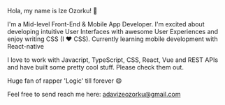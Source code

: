 Hola, my name is Ize Ozorku! 👋

I'm a Mid-level Front-End & Mobile App Developer. I'm excited about developing intuitive User Interfaces with awesome User Experiences and enjoy writing CSS (I :heart: CSS). Currently learning mobile development with React-native

I love to work with Javacript, TypeScript, CSS, React, Vue and REST APIs and have built some pretty cool stuff. Please check them out.

Huge fan of rapper 'Logic' till forever 😄

Feel free to send reach me here: adavizeozorku@gmail.com
